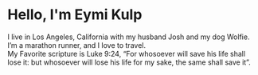 # Hello, I'm Eymi Kulp

I live in Los Angeles, California with my husband Josh and my dog Wolfie. I’m a marathon runner, and I love to travel.  
My Favorite scripture is Luke 9:24, “For whosoever will save his life shall lose it: but whosoever will lose his life for my sake, the same shall save it”.
